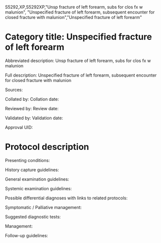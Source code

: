 S5292,XP,S5292XP,"Unsp fracture of left forearm, subs for clos fx w malunion", "Unspecified fracture of left forearm, subsequent encounter for closed fracture with malunion","Unspecified fracture of left forearm"
# Category title: Unspecified fracture of left forearm

Abbreviated description: Unsp fracture of left forearm, subs for clos fx w malunion

Full description: Unspecified fracture of left forearm, subsequent encounter for closed fracture with malunion

Sources:

Collated by:
Collation date:

Reviewed by:
Review date:

Validated by:
Validation date:

Approval UID:

# Protocol description

Presenting conditions:

History capture guidelines:

General examination guidelines:

Systemic examination guidelines:

Possible differential diagnoses with links to related protocols:

Symptomatic / Palliative management:

Suggested diagnostic tests:

Management:

Follow-up guidelines:
